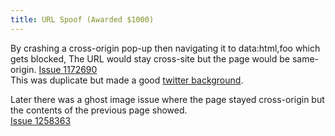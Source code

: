 ```yaml
---
title: URL Spoof (Awarded $1000)
---
```


By crashing a cross-origin pop-up then navigating it to data:html,foo which gets blocked, The URL would stay cross-site but the page would be same-origin.
[Issue 1172690](https://bugs.chromium.org/p/chromium/issues/detail?id=1172690)  
This was duplicate but made a good [twitter background](https://pbs.twimg.com/profile_banners/1434853055154036740/1631047884/1500x500).  

Later there was a ghost image issue where the page stayed cross-origin but the contents of the previous page showed.  
[Issue 1258363](https://bugs.chromium.org/p/chromium/issues/detail?id=1258363)

